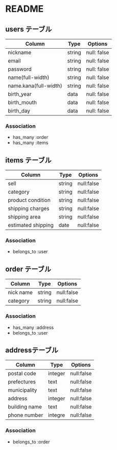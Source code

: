 # README

## users テーブル

|  Column               | Type   | Options     |
| --------------------- | ------ | ----------- |
| nickname              | string | null: false |
| email                 | string | null: false |
| password              | string | null: false |
| name(full-width)      | string | null: false |
| name.kana(full-width) | string | null: false |
| birth_year            | data   | null: false |
| birth_mouth           | data   | null: false |
| birth_day             | data   | null: false |

### Association

- has_many  :order
- has_many  :items


## items テーブル

| Column             | Type   | Options     |
| ------             | ------ | ----------- |
| sell               | string | null:false  | 
| category           | string | null:false  |
| product condition  | string | null:false  |
| shipping charges   | string | null:false  | 
| shipping area      | string | null:false  |
| estimated shipping | date   | null:false  |

### Association

- belongs_to :user


## order テーブル

| Column    | Type   | Options     |
| --------  | ------ | ----------- |
| nick name | string | null:false  |
| category  | string | null:false  |

### Association

- has_many :address
- belongs_to :user


## addressテーブル

| Column        | Type    | Options     |
| --------      | ------  | ----------- |
| postal code   | integer | null:false  |
| prefectures   | text    | null:false  |
| municipality  | text    | null:false  |
| address       | integer | null:false  |
| building name | text    | null:false  |
| phone number  | integre | null:false  |


### Association
- belongs_to :order